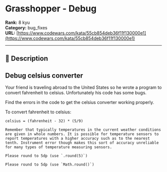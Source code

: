 # Grasshopper - Debug

**Rank:** 8 kyu  
**Category:** bug_fixes  
**URL:** [https://www.codewars.com/kata/55cb854deb36f11f130000e1](https://www.codewars.com/kata/55cb854deb36f11f130000e1)

---

## 📝 Description

## Debug celsius converter

Your friend is traveling abroad to the United States so he wrote a program to convert fahrenheit to celsius. Unfortunately his code has some bugs.

Find the errors in the code to get the celsius converter working properly.

To convert fahrenheit to celsius:
```
celsius = (fahrenheit - 32) * (5/9)
```
```if-not:ruby,typescript
Remember that typically temperatures in the current weather conditions are given in whole numbers. It is possible for temperature sensors to report temperatures with a higher accuracy such as to the nearest tenth. Instrument error though makes this sort of accuracy unreliable for many types of temperature measuring sensors. 
```

```if:ruby
Please round to 5dp (use `.round(5)`)
```

```if:typescript
Please round to 5dp (use `Math.round()`)
```
